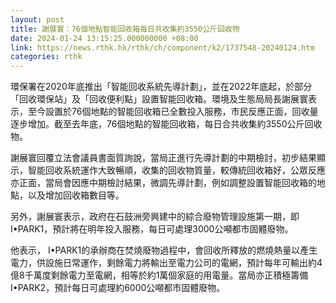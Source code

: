```yaml
---
layout: post
title: 謝展寰：76個地點智能回收箱每日共收集約3550公斤回收物
date: 2024-01-24 13:15:25.000000000 +08:00
link: https://news.rthk.hk/rthk/ch/component/k2/1737548-20240124.htm
categories: rthk
---
```


環保署在2020年底推出「智能回收系統先導計劃」，並在2022年底起，於部分「回收環保站」及「回收便利點」設置智能回收箱。環境及生態局局長謝展寰表示，至今設置於76個地點的智能回收箱已全數投入服務，市民反應正面，回收量逐步增加。截至去年底，76個地點的智能回收箱，每日合共收集約3550公斤回收物。

謝展寰回覆立法會議員書面質詢說，當局正進行先導計劃的中期檢討，初步結果顯示，智能回收系統運作大致暢順，收集的回收物質量，較傳統回收箱好，公眾反應亦正面，當局會因應中期檢討結果，微調先導計劃，例如調整設置智能回收箱的地點，以及增加回收箱數目等。 

另外，謝展寰表示，政府在石鼓洲旁興建中的綜合廢物管理設施第一期，即 I•PARK1，預計將在明年投入服務，每日可處理3000公噸都市固體廢物。

他表示， I•PARK1的承辦商在焚燒廢物過程中，會回收所釋放的燃燒熱量以產生電力，供設施日常運作，剩餘電力將輸出至電力公司的電網，預計每年可輸出約4億8千萬度剩餘電力至電網，相等於約1萬個家庭的用電量。當局亦正積極籌備 I•PARK2，預計每日可處理約6000公噸都市固體廢物。
